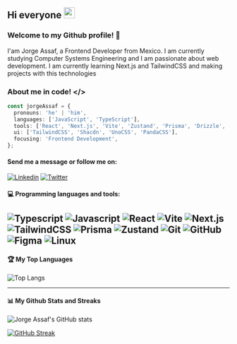   ## Hi everyone <img width="25px" height="25px" src="https://c.tenor.com/nebZyl8oN7IAAAAi/wave-hello.gifg">

  ### Welcome to my Github profile! 👋
  I'am Jorge Assaf, a Frontend Developer from Mexico. I am currently studying Computer Systems Engineering and I am passionate about web development. I am currently learning Next.js and TailwindCSS and making projects with this technologies 

  ### About me in code! </>

  ```typescript
  const jorgeAssaf = {
    pronouns: 'he' | 'him',
    languages: ['JavaScript', 'TypeScript'],
    tools: ['React', 'Next.js', 'Vite', 'Zustand', 'Prisma', 'Drizzle', 'Figma'],
    ui: ['TailwindCSS', 'Shacdn', 'UnoCSS', 'PandaCSS'],
    focusing: 'Frontend Development',
  };
  ```
  #### Send me a message or follow me on:
  [![Linkedin](https://img.shields.io/badge/-LinkedIn-blue?style=flat&logo=Linkedin&logoColor=white)](https://www.linkedin.com/in/jorge-enrique-assaf/)
  [![Twitter](https://img.shields.io/badge/-Twitter-1DA1F2?style=flat&logo=Twitter&logoColor=white)](https://twitter.com/AssafEnrique)


  #### :computer: Programming languages and tools: 
    
  ![Typescript](https://img.shields.io/badge/-typescript-black?style=flat-square&logo=typescript)
  ![Javascript](https://img.shields.io/badge/-Javascript-black?style=flat-square&logo=javascript)
  ![React](https://img.shields.io/badge/-React-black?style=flat-square&logo=react)
  ![Vite](https://img.shields.io/badge/-Vite-black?style=flat-square&logo=Vite)
  ![Next.js](https://img.shields.io/badge/-Next-black?style=flat-square&logo=Next.js)
  ![TailwindCSS](https://img.shields.io/badge/-TailwindCSS-black?style=flat-square&logo=tailwind-css)
  ![Prisma](https://img.shields.io/badge/-Prisma-black?style=flat-square&logo=prisma)
  ![Zustand](https://img.shields.io/badge/-Zustand-black?style=flat-square&logo=zustand)
  ![Git](https://img.shields.io/badge/-Git-black?style=flat-square&logo=git)
  ![GitHub](https://img.shields.io/badge/-GitHub-black?style=flat-square&logo=github)
  ![Figma](https://img.shields.io/badge/-Figma-black?style=flat-square&logo=figma)
  ![Linux](https://img.shields.io/badge/-Linux-black?style=flat-square&logo=Linux)
  ---

  #### :trophy: My Top Languages

  
![Top Langs](https://github-readme-stats.vercel.app/api/top-langs/?username=JorgeAssaf&langs_count=10&title_color=3382ed&text_color=ffffff&icon_color=0891b2&bg_color=1c1917&hide_border=true&locale=en&custom_title=Top%20%Languages)

  ---

  #### :bar_chart: My Github Stats and Streaks  
 
  ![Jorge Assaf's GitHub stats](https://github-readme-stats.vercel.app/api?username=jorgeassaf&show_icons=true&theme=radical)

  [![GitHub Streak](https://github-readme-streak-stats.herokuapp.com/?user=jorgeassaf&theme=radical)](https://git.io/streak-stats)

